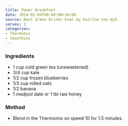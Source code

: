 ```yaml
---
title: Power Breakfast
date: 2014-02-04T00:00:00+10:00
source: Best Green Drinks Ever by Katrine Van Wyk
serves: 2
categories:
- Thermomix
- Smoothies
---
```











### Ingredients

* 1 cup cold green tea (unsweetened)
* 3/4 cup kale
* 1/2 cup frozen blueberries
* 1/3 cup rolled oats
* 1/2 banana
* 1 medjool date or 1 tbl raw honey

### Method

* Blend in the Thermomix on speed 10 for 1.5 minutes.
